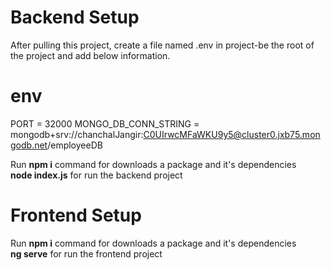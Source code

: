 # Backend Setup

After pulling this project, create a file named .env in project-be the root of the project and add below information.
# env
PORT = 32000
MONGO_DB_CONN_STRING = mongodb+srv://chanchalJangir:C0UIrwcMFaWKU9y5@cluster0.jxb75.mongodb.net/employeeDB
 

Run <b>npm i</b> command for downloads a package and it's dependencies<br>
<b>node index.js</b> for run the backend project


# Frontend Setup
Run <b>npm i</b> command for downloads a package and it's dependencies<br>
<b>ng serve</b> for run the frontend project